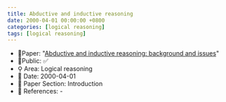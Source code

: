 ```yaml
---
title: Abductive and inductive reasoning
date: 2000-04-01 00:00:00 +0800
categories: [logical reasoning]
tags: [logical reasoning]
---
```


- 📙Paper: "[Abductive and inductive reasoning: background and issues](https://www.semanticscholar.org/paper/Abductive-and-inductive-reasoning%3A-background-and-Flach-Kakas/146f4aa614a0478b31f5e31dac067ca25a428e0d)"
- 🔑Public: ✅
- ⚲ Area: Logical reasoning
- 📅 Date: 2000-04-01
- 🔎 Paper Section: Introduction
- 📝 References: -
